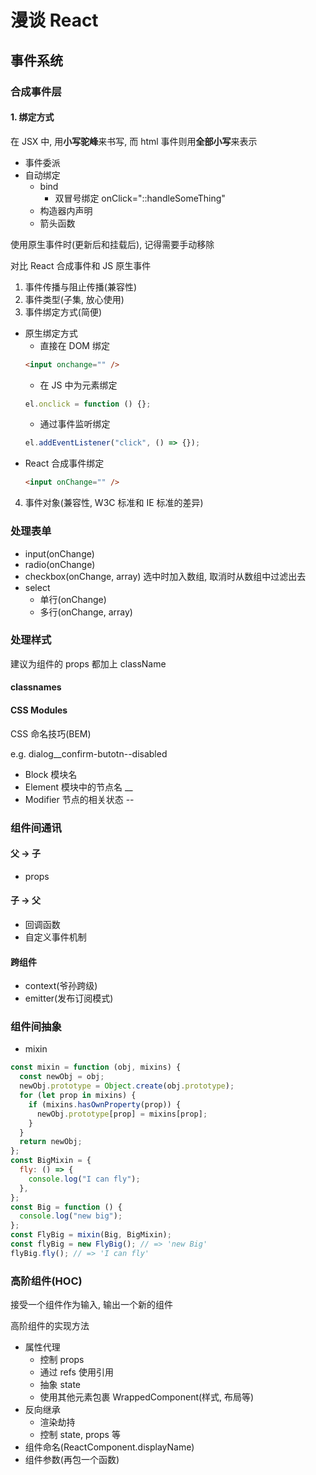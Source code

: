 # 漫谈 React

## 事件系统

### 合成事件层

#### 1. 绑定方式

在 JSX 中, 用**小写驼峰**来书写, 而 html 事件则用**全部小写**来表示

- 事件委派
- 自动绑定
  - bind
    - 双冒号绑定 onClick="::handleSomeThing"
  - 构造器内声明
  - 箭头函数

使用原生事件时(更新后和挂载后), 记得需要手动移除

对比 React 合成事件和 JS 原生事件

1. 事件传播与阻止传播(兼容性)
2. 事件类型(子集, 放心使用)
3. 事件绑定方式(简便)

- 原生绑定方式
  - 直接在 DOM 绑定
  ```html
  <input onchange="" />
  ```
  - 在 JS 中为元素绑定
  ```js
  el.onclick = function () {};
  ```
  - 通过事件监听绑定
  ```js
  el.addEventListener("click", () => {});
  ```
- React 合成事件绑定
  ```html
  <input onChange="" />
  ```

4. 事件对象(兼容性, W3C 标准和 IE 标准的差异)

### 处理表单

- input(onChange)
- radio(onChange)
- checkbox(onChange, array) 选中时加入数组, 取消时从数组中过滤出去
- select
  - 单行(onChange)
  - 多行(onChange, array)

### 处理样式

建议为组件的 props 都加上 className

#### classnames

#### CSS Modules

CSS 命名技巧(BEM)

e.g. dialog\_\_confirm-butotn--disabled

- Block 模块名
- Element 模块中的节点名 \_\_
- Modifier 节点的相关状态 --

### 组件间通讯

#### 父 -> 子

- props

#### 子 -> 父

- 回调函数
- 自定义事件机制

#### 跨组件

- context(爷孙跨级)
- emitter(发布订阅模式)

### 组件间抽象

- mixin

```js
const mixin = function (obj, mixins) {
  const newObj = obj;
  newObj.prototype = Object.create(obj.prototype);
  for (let prop in mixins) {
    if (mixins.hasOwnProperty(prop)) {
      newObj.prototype[prop] = mixins[prop];
    }
  }
  return newObj;
};
const BigMixin = {
  fly: () => {
    console.log("I can fly");
  },
};
const Big = function () {
  console.log("new big");
};
const FlyBig = mixin(Big, BigMixin);
const flyBig = new FlyBig(); // => 'new Big'
flyBig.fly(); // => 'I can fly'
```

### 高阶组件(HOC)

接受一个组件作为输入, 输出一个新的组件

高阶组件的实现方法

- 属性代理
  - 控制 props
  - 通过 refs 使用引用
  - 抽象 state
  - 使用其他元素包裹 WrappedComponent(样式, 布局等)
- 反向继承
  - 渲染劫持
  - 控制 state, props 等
- 组件命名(ReactComponent.displayName)
- 组件参数(再包一个函数)